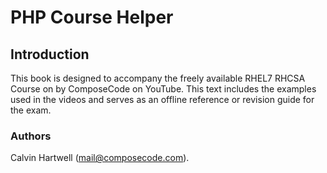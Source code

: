 # PHP Course Helper

## Introduction

This book is designed to accompany the freely available RHEL7 RHCSA Course on by ComposeCode on YouTube. This text includes the examples used in the videos and serves as an offline reference or revision guide for the exam.

### Authors

Calvin Hartwell (mail@composecode.com).
